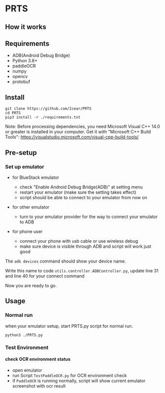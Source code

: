 # PRTS


## How it works


## Requirements

- ADB(Android Debug Bridge)
- Python 3.8+
- paddleOCR
- numpy
- opencv
- protobuf

## Install

```
git clone https://github.com/Icear/PRTS
cd PRTS
pip3 install -r ./requirements.txt
```
Note: Before processing dependencies, you need Microsoft Visual C++ 14.0 or greater is installed in your computer. Get it with "Microsoft C++ Build Tools": https://visualstudio.microsoft.com/visual-cpp-build-tools/

## Pre-setup

### Set up emulator

- for BlueStack emulator
    - check "Enable Android Debug Bridge(ADB)" at setting menu
    - restart your emulator (make sure the setting takes effect)
    - script should be able to connect to your emulator from now on

- for other emulator
    - turn to your emulator provider for the way to connect your emulator to ADB

- for phone user
    - connect your phone with usb cable or use wireless debug
    - make sure device is visible through ADB and script will work just good

The `adb devices` command should show your device name.

Write this name to code `utils.controller.ADBController.py`, update line 31 and line 40 for your connect command

Now you are ready to go.

## Usage

### Normal run

when your emulator setup, start PRTS.py script for normal run.

```shell
python3 ./PRTS.py
```

### Test Environment

#### check OCR environment status

- open emulator
- run Script `TestPaddleOCR.py` for OCR environment check
- if `PaddleOCR` is running normally, script will show current emulator screenshot with ocr result
